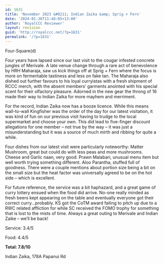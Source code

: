 ```yaml
---
id: 1631
title: 'November 2023 &#8211; Indian Zaika &amp; Sprig + Fern'
date: '2024-01-26T11:48:05+13:00'
author: 'RoyalCCC Reviewer'
layout: revision
guid: 'http://royalccc.net/?p=1631'
permalink: '/?p=1631'
---
```


Four-Square(d)

Four years have lapsed since our last visit to the cougar infested concrete jungles of Merivale. A late venue change through a rare act of benevolence by HRH Maharaja, saw us kick things off at Sprig + Fern where the focus is more on fermentable tastiness and less on fake tan. The Maharaja also dished out further favours to his loyal curryistas with a fresh shipment of RCCC merch, with the absent members’ garments anointed with his special scent for their olfactory pleasure. Adorned in the new gear the throng of 16 made their way to Indian Zaika for more mayhem and merriment.

For the record, Indian Zaika now has a booze licence. While this means wall-to-wall Kingfisher was the order of the day for our latest visitation, it was kind of fun on our previous visit having to trudge to the local supermarket and choose your own. This did lead to five-finger discount allegations for one member – not true by the way – it was just a misunderstanding but it was a source of much mirth and ribbing for quite a while.

Four dishes from our latest visit were particularly noteworthy: Matter Mushroom, great but could do with less peas and more mushrooms. Cheese and Garlic naan, very good. Prawn Malabari, unusual menu item but well worth trying something different. Aloo Parantha, stuffed full of goodness. There were a couple mentions about portion size being a bit on the small size but the heat factor was universally agreed to be on the hot side – which is excellent.

For future reference, the service was a bit haphazard, and a great game of curry lottery ensued when the food did arrive. No-one really minded as fresh beers kept appearing on the table and eventually everyone got their correct curry…probably. KS got the CoTM award failing to pitch up due to a RWC related affliction for while SC received the FOMO trophy for something that is lost to the mists of time. Always a great outing to Merivale and Indian Zaike – we’ll be back!

Service: 3.4/5

Food: 4.4/5

**Total: 7.8/10**

Indian Zaika, 178A Papanui Rd